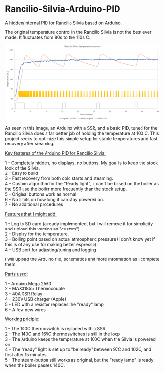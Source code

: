 # Rancilio-Silvia-Arduino-PID
A hidden/internal PID for Rancilio Silvia based on Arduino.

The original temperature control in the Rancilio Silvia is not the best ever made. It fluctuates from 80s to the 110s C.

![alt text](https://github.com/hbsagen/Rancilio-Silvia-Arduino-PID/blob/main/Temp.png)

As seen in this image, an Arduino with a SSR, and a basic PID, tuned for the Rancilio Silvia does a far better job of holding the temperature at 100 C. This project seeks to optimize this simple setup for stable temperatures and fast recovery after steaming.

<ins>Key features of the Arduino PID for Rancilio Silvia:</ins>

1 - Completely hidden, no displays, no buttons. My goal is to keep the stock look of the Silvia.  
2 - Easy to build  
3 - Fast recovery from both cold starts and steaming.  
4 - Custom algorithm for the "Ready light", it can't be based on the boiler as the SSR use the boiler more frequently than the stock setup.  
5 - Original buttons work as normal  
6 - No limits on how long it can stay powered on.  
7 - No additional procedures  

<ins>Features that I might add:</ins>

1 - Log to SD card (already implemented, but I will remove it for simplicity and upload this version as "custom")  
2 - Display for the temperature.  
3 - Boiling point based on actual atmospheric pressure (I don't know yet if this is of any use for making better espresso)  
4 - USB port for adjusting/tuning and logging

I will upload the Arduino file, schematics and more information as I complete them.

<ins>Parts used:</ins>

1 - Arduino Mega 2560  
2 - MAX31855 Thermocouple  
3 - 40A SSR Relay  
4 - 230V USB charger (Apple)  
5 - LED with a resistor replaces the "ready" lamp  
6 - A few new wires  

<ins>Working priciple:</ins>

1 - The 100C thermoswitch is replaced with a SSR  
2 - The 140C and 165C thermoswitches is still in the loop  
3 - The Arduino keeps the temperature at 100C when the Silvia is powered on  
4 - The "ready" light is set up to "be ready" between 97C and 102C, and first after 15 minutes  
5 - The steam-button still works as original, but the "ready lamp" is ready when the boiler passes 140C.
